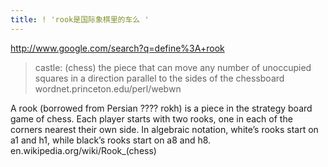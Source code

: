 ```yaml
---
title: ! 'rook是国际象棋里的车么 '
---
```


<p><a href="http://www.google.com/search?q=define%3A+rook">http://www.google.com/search?q=define%3A+rook</a></p>

<blockquote>
  <p>castle: (chess) the piece that can move any number of unoccupied squares in a direction parallel to the sides of the chessboard
  wordnet.princeton.edu/perl/webwn</p>
</blockquote>

<p>A rook (borrowed from Persian ???? rokh) is a piece in the strategy board game of chess. Each player starts with two rooks, one in each of the corners nearest their own side. In algebraic notation, white&#8217;s rooks start on a1 and h1, while black&#8217;s rooks start on a8 and h8.
en.wikipedia.org/wiki/Rook_(chess)</p>
